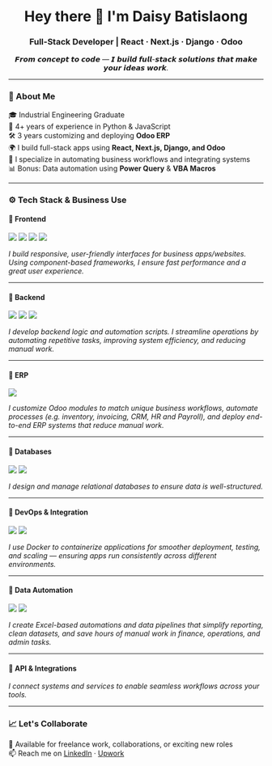 <h1 align="center">Hey there 👋 I'm Daisy Batislaong</h1>
<h3 align="center">Full-Stack Developer | React · Next.js · Django · Odoo</h3>

<p align="center"><i>𝙁𝙧𝙤𝙢 𝙘𝙤𝙣𝙘𝙚𝙥𝙩 𝙩𝙤 𝙘𝙤𝙙𝙚 — 𝙄 𝙗𝙪𝙞𝙡𝙙 𝙛𝙪𝙡𝙡-𝙨𝙩𝙖𝙘𝙠 𝙨𝙤𝙡𝙪𝙩𝙞𝙤𝙣𝙨 𝙩𝙝𝙖𝙩 𝙢𝙖𝙠𝙚 𝙮𝙤𝙪𝙧 𝙞𝙙𝙚𝙖𝙨 𝙬𝙤𝙧𝙠.</i></p>

---

### 🧠 About Me

🎓 Industrial Engineering Graduate  
💼 4+ years of experience in Python & JavaScript  
🛠️ 3 years customizing and deploying **Odoo ERP**  
🌍 I build full-stack apps using **React, Next.js, Django, and Odoo**  
🔌 I specialize in automating business workflows and integrating systems  
📊 Bonus: Data automation using **Power Query** & **VBA Macros**

---

### ⚙️ Tech Stack & Business Use

#### 🔹 Frontend

<p>
  <img src="https://img.shields.io/badge/React-20232A?style=flat-square&logo=react&logoColor=61DAFB" />
  <img src="https://img.shields.io/badge/Next.js-000000?style=flat-square&logo=next.js&logoColor=white" />
  <img src="https://img.shields.io/badge/Tailwind_CSS-06B6D4?style=flat-square&logo=tailwind-css&logoColor=white" />
  <img src="https://img.shields.io/badge/Bootstrap-7952B3?style=flat-square&logo=bootstrap&logoColor=white" />
</p>

*I build responsive, user-friendly interfaces for business apps/websites. Using component-based frameworks, I ensure fast performance and a great user experience.*

---

#### 🔹 Backend

<p>
  <img src="https://img.shields.io/badge/Django-092E20?style=flat-square&logo=django&logoColor=white" />
  <img src="https://img.shields.io/badge/DRF-red?style=flat-square&logo=django&logoColor=white" />
  <img src="https://img.shields.io/badge/Python-3776AB?style=flat-square&logo=python&logoColor=white" />
</p>

*I develop backend logic and automation scripts. I streamline operations by automating repetitive tasks, improving system efficiency, and reducing manual work.*

---

#### 🔹 ERP

<p>
  <img src="https://img.shields.io/badge/Odoo-874C8C?style=flat-square&logo=odoo&logoColor=white" />
</p>

*I customize Odoo modules to match unique business workflows, automate processes (e.g. inventory, invoicing, CRM, HR and Payroll), and deploy end-to-end ERP systems that reduce manual work.*

---

#### 🔹 Databases

<p>
  <img src="https://img.shields.io/badge/PostgreSQL-336791?style=flat-square&logo=postgresql&logoColor=white" />
  <img src="https://img.shields.io/badge/SQL_Server-CC2927?style=flat-square&logo=microsoft-sql-server&logoColor=white" />
</p>

*I design and manage relational databases to ensure data is well-structured.*

---

#### 🔹 DevOps & Integration

<p>
  <img src="https://img.shields.io/badge/Docker-2496ED?style=flat-square&logo=docker&logoColor=white" />
  <img src="https://img.shields.io/badge/API_Integration-blue?style=flat-square&logo=plug&logoColor=white" />
</p>

*I use Docker to containerize applications for smoother deployment, testing, and scaling — ensuring apps run consistently across different environments.*

---

#### 🔹 Data Automation

<p>
  <img src="https://img.shields.io/badge/Power_Query-217346?style=flat-square&logo=microsoft-excel&logoColor=white" />
  <img src="https://img.shields.io/badge/VBA_Macros-00B140?style=flat-square&logo=visual-basic&logoColor=white" />
</p>

*I create Excel-based automations and data pipelines that simplify reporting, clean datasets, and save hours of manual work in finance, operations, and admin tasks.*

---

#### 🔹 API & Integrations

*I connect systems and services to enable seamless workflows across your tools.*

---

### 📈 Let's Collaborate

💬 Available for freelance work, collaborations, or exciting new roles  
📫 Reach me on [LinkedIn](https://www.linkedin.com/in/daisybatislaong/) · [Upwork](https://www.upwork.com/freelancers/~010343c6a164cae23d)


